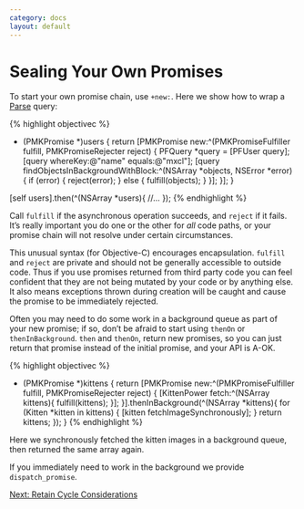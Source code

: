 ```yaml
---
category: docs
layout: default
---
```


# Sealing Your Own Promises

To start your own promise chain, use `+new:`. Here we show how to wrap a [Parse](http://parse.com) query:

{% highlight objectivec %}
- (PMKPromise *)users {
    return [PMKPromise new:^(PMKPromiseFulfiller fulfill, PMKPromiseRejecter reject) {
        PFQuery *query = [PFUser query];
        [query whereKey:@"name" equals:@"mxcl"];
        [query findObjectsInBackgroundWithBlock:^(NSArray *objects, NSError *error) {
            if (error) {
                reject(error);
            } else {
                fulfill(objects);
            }
        }];
    }];
}

[self users].then(^(NSArray *users){
    //…
});
{% endhighlight %}

Call `fulfill` if the asynchronous operation succeeds, and `reject` if it fails. It’s really important you do one or the other for *all* code paths, or your promise chain will not resolve under certain circumstances.

This unusual syntax (for Objective-C) encourages encapsulation. `fulfill` and `reject` are private and should not be generally accessible to outside code. Thus if you use promises returned from third party code you can feel confident that they are not being mutated by your code or by anything else. It also means exceptions thrown during creation will be caught and cause the promise to be immediately rejected.

Often you may need to do some work in a background queue as part of your new promise; if so, don’t be afraid to start using `thenOn` or `thenInBackground`. `then` and `thenOn`, return new promises, so you can just return that promise instead of the initial promise, and your API is A-OK.

{% highlight objectivec %}
- (PMKPromise *)kittens {
    return [PMKPromise new:^(PMKPromiseFulfiller fulfill, PMKPromiseRejecter reject) {
        [KittenPower fetch:^(NSArray kittens){
            fulfill(kittens);
        }];
    }].thenInBackground(^(NSArray *kittens){
        for (Kitten *kitten in kittens) {
            [kitten fetchImageSynchronously];
        }
        return kittens;
    });
}
{% endhighlight %}

Here we synchronously fetched the kitten images in a background queue, then returned the same array again.

If you immediately need to work in the background we provide `dispatch_promise`.

<div><a class="pagination" href="/retain-cycle-considerations">Next: Retain Cycle Considerations</a></div>
